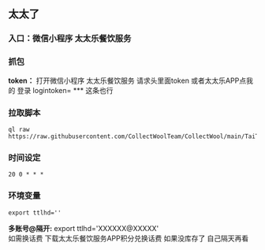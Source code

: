 ## 太太了
### 入口：微信小程序 太太乐餐饮服务
### 抓包
**token：** 打开微信小程序 太太乐餐饮服务 请求头里面token
或者太太乐APP点我的 登录 logintoken= *** 这条也行
### 拉取脚本
```
ql raw https://raw.githubusercontent.com/CollectWoolTeam/CollectWool/main/TaiTaiLe/raw_scripts_ttl.js
```
### 时间设定
```
20 0 * * *
```
### 环境变量
```
export ttlhd=''
```
**多账号@隔开:** export ttlhd='XXXXXX@XXXXX'  
如需换话费 下载太太乐餐饮服务APP积分兑换话费
如果没库存了 自己隔天再看

